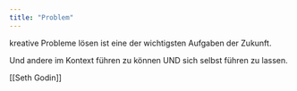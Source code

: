 ```yaml
---
title: "Problem"
---
```


kreative Probleme lösen ist eine der wichtigsten Aufgaben der Zukunft. 

Und andere im Kontext führen zu können UND sich selbst führen zu lassen. 

[[Seth Godin]]

